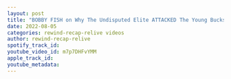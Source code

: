 ```yaml
---
layout: post
title: "BOBBY FISH on Why The Undisputed Elite ATTACKED The Young Bucks!"
date: 2022-08-05
categories: rewind-recap-relive videos
author: rewind-recap-relive
spotify_track_id: 
youtube_video_id: m7p7DHFvYMM
apple_track_id: 
youtube_metadata: 
---
```

